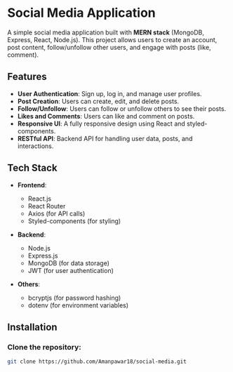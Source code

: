 # Social Media Application

A simple social media application built with **MERN stack** (MongoDB, Express, React, Node.js). This project allows users to create an account, post content, follow/unfollow other users, and engage with posts (like, comment).

## Features

- **User Authentication**: Sign up, log in, and manage user profiles.
- **Post Creation**: Users can create, edit, and delete posts.
- **Follow/Unfollow**: Users can follow or unfollow others to see their posts.
- **Likes and Comments**: Users can like and comment on posts.
- **Responsive UI**: A fully responsive design using React and styled-components.
- **RESTful API**: Backend API for handling user data, posts, and interactions.

## Tech Stack

- **Frontend**: 
  - React.js
  - React Router
  - Axios (for API calls)
  - Styled-components (for styling)
  
- **Backend**: 
  - Node.js
  - Express.js
  - MongoDB (for data storage)
  - JWT (for user authentication)

- **Others**:
  - bcryptjs (for password hashing)
  - dotenv (for environment variables)

## Installation

### Clone the repository:

```bash
git clone https://github.com/Amanpawar18/social-media.git
